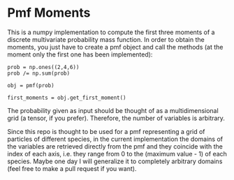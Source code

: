 # Pmf Moments

This is a numpy implementation to compute the first three moments of a discrete multivariate probability mass function.
In order to obtain the moments, you just have to create a pmf object and call the methods (at the moment only the first one has been implemented):

```
prob = np.ones((2,4,6))
prob /= np.sum(prob)

obj = pmf(prob)

first_moments = obj.get_first_moment()
```

The probability given as input should be thought of as a multidimensional grid (a tensor, if you prefer).
Therefore, the number of variables is arbitrary.

Since this repo is thought to be used for a pmf representing a grid of particles of different species, in the current implementation the domains of the variables are retrieved directly from the pmf and they coincide with the index of each axis, i.e. they range from 0 to the (maximum value - 1) of each species.
Maybe one day I will generalize it to completely arbitrary domains (feel free to make a pull request if you want).
